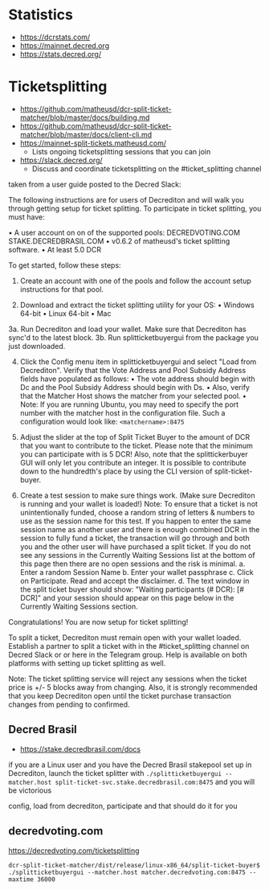 <!-- TITLE: Decred -->
<!-- SUBTITLE: A quick summary of Decred -->

# Statistics
- https://dcrstats.com/
- https://mainnet.decred.org
- https://stats.decred.org/
# Ticketsplitting

- https://github.com/matheusd/dcr-split-ticket-matcher/blob/master/docs/building.md
- https://github.com/matheusd/dcr-split-ticket-matcher/blob/master/docs/client-cli.md
- https://mainnet-split-tickets.matheusd.com/
	- Lists ongoing ticketsplitting sessions that you can join
- https://slack.decred.org/
	- Discuss and coordinate ticketsplitting on the #ticket_splitting channel

taken from a user guide posted to the Decred Slack:

The following instructions are for users of Decrediton and will walk you through getting setup for ticket splitting. To participate in ticket splitting, you must have:

 •   A user account on on of the supported pools:
                 DECREDVOTING.COM
                 STAKE.DECREDBRASIL.COM
 •   v0.6.2 of matheusd's ticket splitting software.
 •   At least 5.0 DCR

To get started, follow these steps:

1. Create an account with one of the pools and follow the account setup instructions for that pool.

2. Download and extract the ticket splitting utility for your OS:
 • Windows 64-bit
 • Linux 64-bit
 • Mac

3a. Run Decrediton and load your wallet. Make sure that Decrediton has sync'd to the latest block.
3b. Run splitticketbuyergui from the package you just downloaded.

4. Click the Config menu item in splitticketbuyergui and select "Load from Decrediton". Verify that the Vote Address and Pool Subsidy Address fields have populated as follows:
 • The vote address should begin with Dc and the Pool Subsidy Address should begin with Ds.
 • Also, verify that the Matcher Host shows the matcher from your selected pool.
 • Note: If you are running Ubuntu, you may need to specify the port number with the matcher host in the configuration file. Such a configuration would look like: `<matchername>:8475`

5. Adjust the slider at the top of Split Ticket Buyer to the amount of DCR that you want to contribute to the ticket. Please note that the minimum you can participate with is 5 DCR! Also, note that the splittickerbuyer GUI will only let you contribute an integer. It is possible to contribute down to the hundredth's place by using the CLI version of split-ticket-buyer.

6. Create a test session to make sure things work. (Make sure Decrediton is running and your wallet is loaded!) 
Note: To ensure that a ticket is not unintentionally funded, choose a random string of letters & numbers to use as the session name for this test. If you happen to enter the same session name as another user and there is enough combined DCR in the session to fully fund a ticket, the transaction will go through and both you and the other user will have purchased a split ticket. If you do not see any sessions in the Currently Waiting Sessions list at the bottom of this page then there are no open sessions and the risk is minimal.
   a. Enter a random Session Name
   b. Enter your wallet passphrase
   c. Click on Participate. Read and accept the disclaimer.
   d. The text window in the split ticket buyer should show: "Waiting participants (# DCR): [# DCR]" and your session should appear on this page below in the Currently Waiting Sessions section.

Congratulations! You are now setup for ticket splitting!

To split a ticket, Decrediton must remain open with your wallet loaded. Establish a partner to split a ticket with in the #ticket_splitting channel on Decred Slack or or here in the Telegram group. Help is available on both platforms with setting up ticket splitting as well.

Note: The ticket splitting service will reject any sessions when the ticket price is +/- 5 blocks away from changing. Also, it is strongly recommended that you keep Decrediton open until the ticket purchase transaction changes from pending to confirmed.

## Decred Brasil

- https://stake.decredbrasil.com/docs

if you are a Linux user and you have the Decred Brasil stakepool set up in Decrediton, launch the ticket splitter with `./splitticketbuyergui --matcher.host split-ticket-svc.stake.decredbrasil.com:8475` and you will be victorious

config, load from decrediton, participate
and that should do it for you

## decredvoting.com
https://decredvoting.com/ticketsplitting

`dcr-split-ticket-matcher/dist/release/linux-x86_64/split-ticket-buyer$ ./splitticketbuyergui --matcher.host matcher.decredvoting.com:8475 --maxtime 36000`
